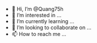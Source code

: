 - 👋 Hi, I’m @Quang75h
- 👀 I’m interested in ...
- 🌱 I’m currently learning ...
- 💞️ I’m looking to collaborate on ...
- 📫 How to reach me ...

<!---
Quang75h/Quang75h is a ✨ special ✨ repository because its `README.md` (this file) appears on your GitHub profile.
You can click the Preview link to take a look at your changes.
--->
